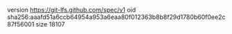 version https://git-lfs.github.com/spec/v1
oid sha256:aaafd51a6ccb64954a953a6eaa80f012363b8b8f29d1780b60f0ee2c87f56001
size 18107
